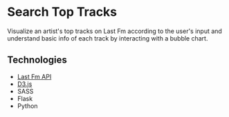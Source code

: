 # Search Top Tracks

Visualize an artist's top tracks on Last Fm according to the user's input and understand basic info of each track by interacting with a bubble chart.

## Technologies

- [Last Fm API](https://www.last.fm/api/)
- [D3.js](https://d3js.org/)
- SASS
- Flask
- Python
